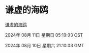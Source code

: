 # 谦虚的海鸥
[谦虚的海鸥](http://219.139.197.74:56308/qxdho/course/base/hotlink/index.php)

2024年 08月 11日 星期日 05:10:03 CST

2024年 08月 10日 星期六 21:10:03 GMT
